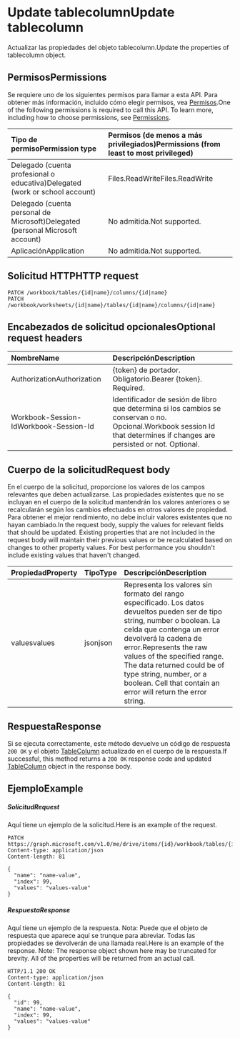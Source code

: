 # <a name="update-tablecolumn"></a><span data-ttu-id="b2465-101">Update tablecolumn</span><span class="sxs-lookup"><span data-stu-id="b2465-101">Update tablecolumn</span></span>

<span data-ttu-id="b2465-102">Actualizar las propiedades del objeto tablecolumn.</span><span class="sxs-lookup"><span data-stu-id="b2465-102">Update the properties of tablecolumn object.</span></span>
## <a name="permissions"></a><span data-ttu-id="b2465-103">Permisos</span><span class="sxs-lookup"><span data-stu-id="b2465-103">Permissions</span></span>
<span data-ttu-id="b2465-p101">Se requiere uno de los siguientes permisos para llamar a esta API. Para obtener más información, incluido cómo elegir permisos, vea [Permisos](../../../concepts/permissions_reference.md).</span><span class="sxs-lookup"><span data-stu-id="b2465-p101">One of the following permissions is required to call this API. To learn more, including how to choose permissions, see [Permissions](../../../concepts/permissions_reference.md).</span></span>

|<span data-ttu-id="b2465-106">Tipo de permiso</span><span class="sxs-lookup"><span data-stu-id="b2465-106">Permission type</span></span>      | <span data-ttu-id="b2465-107">Permisos (de menos a más privilegiados)</span><span class="sxs-lookup"><span data-stu-id="b2465-107">Permissions (from least to most privileged)</span></span>              |
|:--------------------|:---------------------------------------------------------|
|<span data-ttu-id="b2465-108">Delegado (cuenta profesional o educativa)</span><span class="sxs-lookup"><span data-stu-id="b2465-108">Delegated (work or school account)</span></span> | <span data-ttu-id="b2465-109">Files.ReadWrite</span><span class="sxs-lookup"><span data-stu-id="b2465-109">Files.ReadWrite</span></span>    |
|<span data-ttu-id="b2465-110">Delegado (cuenta personal de Microsoft)</span><span class="sxs-lookup"><span data-stu-id="b2465-110">Delegated (personal Microsoft account)</span></span> | <span data-ttu-id="b2465-111">No admitida.</span><span class="sxs-lookup"><span data-stu-id="b2465-111">Not supported.</span></span>    |
|<span data-ttu-id="b2465-112">Aplicación</span><span class="sxs-lookup"><span data-stu-id="b2465-112">Application</span></span> | <span data-ttu-id="b2465-113">No admitida.</span><span class="sxs-lookup"><span data-stu-id="b2465-113">Not supported.</span></span> |

## <a name="http-request"></a><span data-ttu-id="b2465-114">Solicitud HTTP</span><span class="sxs-lookup"><span data-stu-id="b2465-114">HTTP request</span></span>
<!-- { "blockType": "ignored" } -->
```http
PATCH /workbook/tables/{id|name}/columns/{id|name}
PATCH /workbook/worksheets/{id|name}/tables/{id|name}/columns/{id|name}
```
## <a name="optional-request-headers"></a><span data-ttu-id="b2465-115">Encabezados de solicitud opcionales</span><span class="sxs-lookup"><span data-stu-id="b2465-115">Optional request headers</span></span>
| <span data-ttu-id="b2465-116">Nombre</span><span class="sxs-lookup"><span data-stu-id="b2465-116">Name</span></span>       | <span data-ttu-id="b2465-117">Descripción</span><span class="sxs-lookup"><span data-stu-id="b2465-117">Description</span></span>|
|:-----------|:-----------|
| <span data-ttu-id="b2465-118">Authorization</span><span class="sxs-lookup"><span data-stu-id="b2465-118">Authorization</span></span>  | <span data-ttu-id="b2465-p102">{token} de portador. Obligatorio.</span><span class="sxs-lookup"><span data-stu-id="b2465-p102">Bearer {token}. Required.</span></span> |
| <span data-ttu-id="b2465-121">Workbook-Session-Id</span><span class="sxs-lookup"><span data-stu-id="b2465-121">Workbook-Session-Id</span></span>  | <span data-ttu-id="b2465-p103">Identificador de sesión de libro que determina si los cambios se conservan o no. Opcional.</span><span class="sxs-lookup"><span data-stu-id="b2465-p103">Workbook session Id that determines if changes are persisted or not. Optional.</span></span>|

## <a name="request-body"></a><span data-ttu-id="b2465-124">Cuerpo de la solicitud</span><span class="sxs-lookup"><span data-stu-id="b2465-124">Request body</span></span>
<span data-ttu-id="b2465-p104">En el cuerpo de la solicitud, proporcione los valores de los campos relevantes que deben actualizarse. Las propiedades existentes que no se incluyan en el cuerpo de la solicitud mantendrán los valores anteriores o se recalcularán según los cambios efectuados en otros valores de propiedad. Para obtener el mejor rendimiento, no debe incluir valores existentes que no hayan cambiado.</span><span class="sxs-lookup"><span data-stu-id="b2465-p104">In the request body, supply the values for relevant fields that should be updated. Existing properties that are not included in the request body will maintain their previous values or be recalculated based on changes to other property values. For best performance you shouldn't include existing values that haven't changed.</span></span>

| <span data-ttu-id="b2465-128">Propiedad</span><span class="sxs-lookup"><span data-stu-id="b2465-128">Property</span></span>     | <span data-ttu-id="b2465-129">Tipo</span><span class="sxs-lookup"><span data-stu-id="b2465-129">Type</span></span>   |<span data-ttu-id="b2465-130">Descripción</span><span class="sxs-lookup"><span data-stu-id="b2465-130">Description</span></span>|
|:---------------|:--------|:----------|
|<span data-ttu-id="b2465-131">values</span><span class="sxs-lookup"><span data-stu-id="b2465-131">values</span></span>|<span data-ttu-id="b2465-132">json</span><span class="sxs-lookup"><span data-stu-id="b2465-132">json</span></span>|<span data-ttu-id="b2465-p105">Representa los valores sin formato del rango especificado. Los datos devueltos pueden ser de tipo string, number o boolean. La celda que contenga un error devolverá la cadena de error.</span><span class="sxs-lookup"><span data-stu-id="b2465-p105">Represents the raw values of the specified range. The data returned could be of type string, number, or a boolean. Cell that contain an error will return the error string.</span></span>|

## <a name="response"></a><span data-ttu-id="b2465-136">Respuesta</span><span class="sxs-lookup"><span data-stu-id="b2465-136">Response</span></span>

<span data-ttu-id="b2465-137">Si se ejecuta correctamente, este método devuelve un código de respuesta `200 OK` y el objeto [TableColumn](../resources/tablecolumn.md) actualizado en el cuerpo de la respuesta.</span><span class="sxs-lookup"><span data-stu-id="b2465-137">If successful, this method returns a `200 OK` response code and updated [TableColumn](../resources/tablecolumn.md) object in the response body.</span></span>
## <a name="example"></a><span data-ttu-id="b2465-138">Ejemplo</span><span class="sxs-lookup"><span data-stu-id="b2465-138">Example</span></span>
##### <a name="request"></a><span data-ttu-id="b2465-139">Solicitud</span><span class="sxs-lookup"><span data-stu-id="b2465-139">Request</span></span>
<span data-ttu-id="b2465-140">Aquí tiene un ejemplo de la solicitud.</span><span class="sxs-lookup"><span data-stu-id="b2465-140">Here is an example of the request.</span></span>
<!-- {
  "blockType": "request",
  "name": "update_tablecolumn"
}-->
```http
PATCH https://graph.microsoft.com/v1.0/me/drive/items/{id}/workbook/tables/{id|name}/columns/{id|name}
Content-type: application/json
Content-length: 81

{
  "name": "name-value",
  "index": 99,
  "values": "values-value"
}
```
##### <a name="response"></a><span data-ttu-id="b2465-141">Respuesta</span><span class="sxs-lookup"><span data-stu-id="b2465-141">Response</span></span>
<span data-ttu-id="b2465-p106">Aquí tiene un ejemplo de la respuesta. Nota: Puede que el objeto de respuesta que aparece aquí se trunque para abreviar. Todas las propiedades se devolverán de una llamada real.</span><span class="sxs-lookup"><span data-stu-id="b2465-p106">Here is an example of the response. Note: The response object shown here may be truncated for brevity. All of the properties will be returned from an actual call.</span></span>
<!-- {
  "blockType": "response",
  "truncated": true,
  "@odata.type": "microsoft.graph.tableColumn"
} -->
```http
HTTP/1.1 200 OK
Content-type: application/json
Content-length: 81

{
  "id": 99,
  "name": "name-value",
  "index": 99,
  "values": "values-value"
}
```

<!-- uuid: 8fcb5dbc-d5aa-4681-8e31-b001d5168d79
2015-10-25 14:57:30 UTC -->
<!-- {
  "type": "#page.annotation",
  "description": "Update tablecolumn",
  "keywords": "",
  "section": "documentation",
  "tocPath": ""
}-->